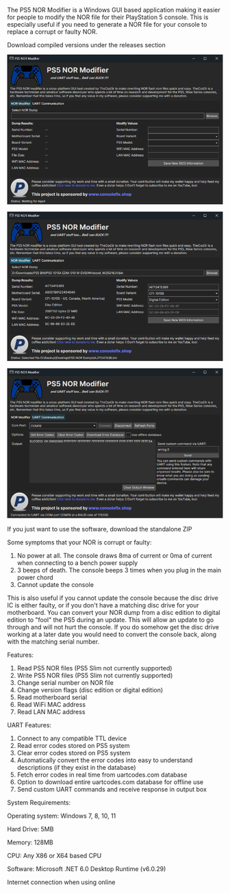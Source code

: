 The PS5 NOR Modifier is a Windows GUI based application making it easier for people to modify the NOR file for their PlayStation 5 console. This is especially useful if you need to generate a NOR file for your console to replace a corrupt or faulty NOR.


Download compiled versions under the releases section

![PS5 NOR Modifier](https://raw.githubusercontent.com/thecod3ryoutube/PS5NorModifier/main/Screenshot1.png)

![PS5 NOR Modifier](https://raw.githubusercontent.com/thecod3ryoutube/PS5NorModifier/main/Screenshot2.png)

![PS5 NOR Modifier](https://raw.githubusercontent.com/thecod3ryoutube/PS5NorModifier/main/Screenshot3.png)

If you just want to use the software, download the standalone ZIP

Some symptoms that your NOR is corrupt or faulty:
1. No power at all. The console draws 8ma of current or 0ma of current when connecting to a bench power supply
2. 3 beeps of death. The console beeps 3 times when you plug in the main power chord
3. Cannot update the console

This is also useful if you cannot update the console because the disc drive IC is either faulty, or if you don't have a matching disc drive for your motherboard. You can convert your NOR dump from a disc edition to digital edition to "fool" the PS5 during
an update. This will allow an update to go through and will not hurt the console. If you do somehow get the disc drive working at a later date you would need to convert the console back, along with the matching serial number.

Features:
1. Read PS5 NOR files (PS5 Slim not currently supported)
2. Write PS5 NOR files (PS5 Slim not currently supported)
3. Change serial number on NOR file
4. Change version flags (disc edition or digital edition)
5. Read motherboard serial
6. Read WiFi MAC address
7. Read LAN MAC address

UART Features:
1. Connect to any compatible TTL device
2. Read error codes stored on PS5 system
3. Clear error codes stored on PS5 system
4. Automatically convert the error codes into easy to understand descriptions (if they exist in the database)
5. Fetch error codes in real time from uartcodes.com database
6. Option to download entire uartcodes.com database for offline use
7. Send custom UART commands and receive response in output box

System Requirements:

Operating system: Windows 7, 8, 10, 11

Hard Drive: 5MB

Memory: 128MB

CPU: Any X86 or X64 based CPU

Software: Microsoft .NET 6.0 Desktop Runtime (v6.0.29)

Internet connection when using online